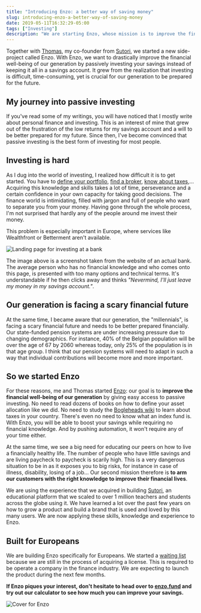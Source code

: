 ```yaml
---
title: "Introducing Enzo: a better way of saving money"
slug: introducing-enzo-a-better-way-of-saving-money
date: 2019-05-11T16:32:29-05:00
tags: ["Investing"]
description: "We are starting Enzo, whose mission is to improve the financial well-being of our generation."
---
```


Together with [Thomas](https://twitter.com/tomketch), my co-founder from
[Sutori](https://www.sutori.com), we started a new side-project called Enzo.
With Enzo, we want to drastically improve the financial well-being of our
generation by passively investing your savings instead of keeping it all in a
savings account. It grew from the realization that investing is difficult,
time-consuming, yet is crucial for our generation to be prepared for the future.

## My journey into passive investing
If you've read some of my writings, you will have noticed that I mostly write
about personal finance and investing. This is an interest of mine that grew out
of the frustration of the low returns for my savings account and a will to be
better prepared for my future. Since then, I've become convinced that passive
investing is the best form of investing for most people.

## Investing is hard
As I dug into the world of investing, I realized how difficult it is to get
started. You have to [define your portfolio](https://www.yoranbrondsema.com/post/a-crash-course-on-asset-allocation/), [find a broker](https://www.yoranbrondsema.com/post/passive-investing-in-belgium/#how-do-i-buy-etfs), [know about taxes](https://www.yoranbrondsema.com/post/taxes-you-should-know-about-as-a-belgian-investor/),... Acquiring this knowledge and skills takes a lot of time, perseverance and a certain confidence in your own capacity for taking good decisions. The finance world is intimidating, filled with jargon and full of people who want to separate you from your money. Having gone through the whole process, I'm not surprised that hardly any of the people
around me invest their money.

This problem is especially important in Europe, where services like Wealthfront
or Betterment aren't available.

![Landing page for investing at a bank](/images/landing-page-for-investing-at-a-bank.png)

The image above is a screenshot taken from the website of an actual bank. The
average person who has no financial knowledge and who comes onto this page, is
presented with too many options and technical terms. It's understandable if he
then clicks away and thinks _"Nevermind, I'll just leave my money in my savings
account."_.

## Our generation is facing a scary financial future
At the same time, I became aware that our generation, the "millennials", is
facing a scary financial future and needs to be better prepared financially. Our
state-funded pension systems are under increasing pressure due to changing
demographics. For instance, 40% of the Belgian population will be over
the age of 67 by 2060 whereas today, only 25% of the population is in that age
group. I think that our pension systems will need to adapt in such a way that
individual contributions will become more and more important.

## So we started Enzo
For these reasons, me and Thomas started [Enzo](https://enzo.fund): our goal is
to **improve the financial well-being of our generation** by giving easy access
to passive investing. No need to read dozens of books on how to define your
asset allocation like we did. No need to study the [Bogleheads wiki](https://www.bogleheads.org/wiki/Investing_from_Belgium) to learn about
taxes in your country. There's even no need to know what an index fund is. With
Enzo, you will be able to boost your savings while requiring no financial
knowledge.  And by pushing automation, it won't require any of your time either.

At the same time, we see a big need for educating our peers on how to live a
financially healthy life. The number of people who have little savings and are
living paycheck to paycheck is scarily high. This is a very dangerous situation
to be in as it exposes you to big risks, for instance in case of illness,
disability, losing of a job... Our second mission therefore is **to arm our
customers with the right knowledge to improve their financial lives**.

We are using the experience that we acquired in building
[Sutori](https://www.sutori.com), an educational platform that we scaled to over
1 million teachers and students across the globe using it. We have learned a lot
over the past few years on how to grow a product and build a brand that is used
and loved by this many users. We are now applying these skills, knowledge and
experience to Enzo.

## Built for Europeans
We are building Enzo specifically for Europeans. We started a [waiting list](https://enzo.fund/#sign-up) because we are still in the process of acquiring a
license. This is required to be operate a company in the finance industry. We
are expecting to launch the product during the next few months.

**If Enzo piques your interest, don't hesitate to head over to
[enzo.fund](https://enzo.fund) and try out our calculator to see how much you
can improve your savings.**

![Cover for Enzo](/images/enzo-cover.png)
